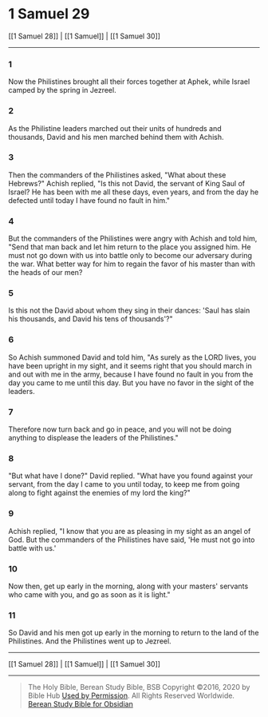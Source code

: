 # 1 Samuel 29

[[1 Samuel 28]] | [[1 Samuel]] | [[1 Samuel 30]]

---

### 1
Now the Philistines brought all their forces together at Aphek, while Israel camped by the spring in Jezreel.

### 2
As the Philistine leaders marched out their units of hundreds and thousands, David and his men marched behind them with Achish.

### 3
Then the commanders of the Philistines asked, "What about these Hebrews?" Achish replied, "Is this not David, the servant of King Saul of Israel? He has been with me all these days, even years, and from the day he defected until today I have found no fault in him."

### 4
But the commanders of the Philistines were angry with Achish and told him, "Send that man back and let him return to the place you assigned him. He must not go down with us into battle only to become our adversary during the war. What better way for him to regain the favor of his master than with the heads of our men?

### 5
Is this not the David about whom they sing in their dances: 'Saul has slain his thousands, and David his tens of thousands'?"

### 6
So Achish summoned David and told him, "As surely as the LORD lives, you have been upright in my sight, and it seems right that you should march in and out with me in the army, because I have found no fault in you from the day you came to me until this day. But you have no favor in the sight of the leaders.

### 7
Therefore now turn back and go in peace, and you will not be doing anything to displease the leaders of the Philistines."

### 8
"But what have I done?" David replied. "What have you found against your servant, from the day I came to you until today, to keep me from going along to fight against the enemies of my lord the king?"

### 9
Achish replied, "I know that you are as pleasing in my sight as an angel of God. But the commanders of the Philistines have said, 'He must not go into battle with us.'

### 10
Now then, get up early in the morning, along with your masters' servants who came with you, and go as soon as it is light."

### 11
So David and his men got up early in the morning to return to the land of the Philistines. And the Philistines went up to Jezreel.

---

[[1 Samuel 28]] | [[1 Samuel]] | [[1 Samuel 30]]

---

> The Holy Bible, Berean Study Bible, BSB
> Copyright &copy;2016, 2020 by Bible Hub
> [Used by Permission](https://berean.bible/terms.htm). All Rights Reserved Worldwide.
> [Berean Study Bible for Obsidian](https://github.com/gapmiss/berean-study-bible-for-obsidian)

